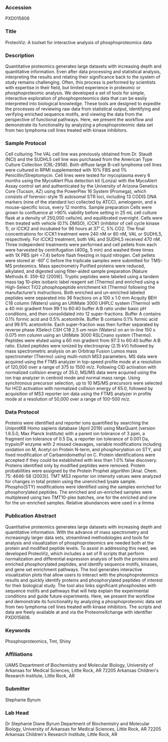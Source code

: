 ### Accession
PXD015606

### Title
ProteoViz: A toolset for interactive analysis of phosphoproteomics data

### Description
Quantitative proteomics generates large datasets with increasing depth and quantitative information.  Even after data processing and statistical analysis, interpreting the results and relating their significance back to the system of study remains challenging.  Often, this process is performed by scientists with expertise in their field, but limited experience in proteomic or phosphoproteomic analysis.  We developed a set of tools for simple, interactive exploration of phosphoproteomics data that can be easily interpreted into biological knowledge.  These tools are designed to expedite the processes of reviewing raw data from statistical output, identifying and verifying enriched sequence motifs, and viewing the data from the perspective of functional pathways.  Here, we present the workflow and demonstrate its functionality by analyzing a phosphoproteomic data set from two lymphoma cell lines treated with kinase inhibitors.

### Sample Protocol
Cell culturing  The VAL cell line was previously obtained from Dr. Staudt (NCI) and the SUDHL5 cell line was purchased from the American Type Culture Collection (CRL-2958). Both diffuse large B-cell lymphoma cell lines were cultured in RPMI supplemented with 10% FBS and 1% Penicillin/Streptomycin. Cell lines were tested for mycoplasma every 6 months using the MycoAlert Plus detection kit (Lonza) with the MycoAlert Assay control set and authenticated by the University of Arizona Genetics Core (Tucson, AZ) using the PowerPlex 16 System (Promega), which consists of forensic-style 15 autosomal STR loci, including 13 CODIS DNA markers (nine of the standard loci collected by ATCC), amelogenin, and a mouse-specific locus, every 12 months.   Sample preparation  Cells were grown to confluence at >90% viability before setting in 25 mL cell culture flask at a density of 250,000 cells/mL and equilibrated overnight. Cells were then treated with vehicle (0.1% DMSO), iCCK1 (inhibitor of cell cycle kinase 1), or iCCK2 and incubated for 96 hours at 37˚ C, 5% CO2.  The final concentrations for iCCK1 treatment were 240 nM or 80 nM, VAL or SUDHL5, respectively. For iCCK2 treatment, both VAL and SUDHL5 received 470 nM. Three independent treatments were performed and cell pellets from each were harvested by centrifugation (400g, 5 min) and washed three times with 1X PBS (pH =7.4) before flash freezing in liquid nitrogen. Cell pellets were stored at -80˚ C before the triplicate samples were submitted for TMS-MS proteomics.  Mass spectrometry Purified proteins were reduced, alkylated, and digested using filter-aided sample preparation [Nature Methods 6: 359-62 (2009)].  Tryptic peptides were labeled using a tandem mass tag 10-plex isobaric label reagent set (Thermo) and enriched using a High-Select TiO2 phosphopeptide enrichment kit (Thermo) following the manufacturer’s instructions.  Both enriched and un-enriched labeled peptides were separated into 36 fractions on a 100 x 1.0 mm Acquity BEH C18 column (Waters) using an UltiMate 3000 UHPLC system (Thermo) with a 40 min gradient from 99:1 to 60:40 buffer A:B ratio under basic pH conditions, and then consolidated into 12 super-fractions.  Buffer A contains 0.1% formic acid and 0.5% acetonitrile. Buffer B contains 0.1% formic acid and 99.9% acetonitrile. Each super-fraction was then further separated by reverse phase XSelect CSH C18 2.5 um resin (Waters) on an in-line 150 x 0.075 mm column using an UltiMate 3000 RSLCnano system (Thermo).  Peptides were eluted using a 60 min gradient from 97:3 to 60:40 buffer A:B ratio.  Eluted peptides were ionized by electrospray (2.15 kV) followed by mass spectrometric analysis on an Orbitrap Fusion Lumos mass spectrometer (Thermo) using multi-notch MS3 parameters.  MS data were acquired using the FTMS analyzer in top-speed profile mode at a resolution of 120,000 over a range of 375 to 1500 m/z.  Following CID activation with normalized collision energy of 35.0, MS/MS data were acquired using the ion trap analyzer in centroid mode and normal mass range.  Using synchronous precursor selection, up to 10 MS/MS precursors were selected for HCD activation with normalized collision energy of 65.0, followed by acquisition of MS3 reporter ion data using the FTMS analyzer in profile mode at a resolution of 50,000 over a range of 100-500 m/z.

### Data Protocol
Proteins were identified and reporter ions quantified by searching the UniprotKB Homo sapiens database (April 2019) using MaxQuant (version 1.6.5.0, Max Planck Institute) with a parent ion tolerance of 3 ppm, a fragment ion tolerance of 0.5 Da, a reporter ion tolerance of 0.001 Da, trypsin/P enzyme with 2 missed cleavages, variable modifications including oxidation on M, Acetyl on Protein N-term, and phosphorylation on STY, and fixed modification of Carbamidomethyl on C.  Protein identifications were accepted if they could be established with less than 1.0% false discovery.  Proteins identified only by modified peptides were removed. Protein probabilities were assigned by the Protein Prophet algorithm [Anal. Chem. 75: 4646-58 (2003)].  TMT MS3 reporter ion intensity values were analyzed for changes in total protein using the unenriched lysate sample.  Phospho(STY) modifications were identified using the samples enriched for phosphorylated peptides. The enriched and un-enriched samples were multiplexed using two TMT10-plex batches, one for the enriched and one for the un-enriched samples. Relative abundances were used in a limma

### Publication Abstract
Quantitative proteomics generates large datasets with increasing depth and quantitative information. With the advance of mass spectrometry and increasingly larger data sets, streamlined methodologies and tools for analysis and visualization of phosphoproteomics are needed both at the protein and modified peptide levels. To assist in addressing this need, we developed ProteoViz, which includes a set of R scripts that perform normalization and differential expression analysis of both the proteins and enriched phosphorylated peptides, and identify sequence motifs, kinases, and gene set enrichment pathways. The tool generates interactive visualization plots that allow users to interact with the phosphoproteomics results and quickly identify proteins and phosphorylated peptides of interest for their biological study. The tool also links significant phosphosites with sequence motifs and pathways that will help explain the experimental conditions and guide future experiments. Here, we present the workflow and demonstrate its functionality by analyzing a phosphoproteomic data set from two lymphoma cell lines treated with kinase inhibitors. The scripts and data are freely available at and via the ProteomeXchange with identifier PXD015606.

### Keywords
Phosphoproteomics, Tmt, Shiny

### Affiliations
UAMS
Department of Biochemistry and Molecular Biology, University of Arkansas for Medical Sciences, Little Rock, AR 72205 Arkansas Children's Research Institute, Little Rock, AR

### Submitter
Stephanie Byrum

### Lab Head
Dr Stephanie Diane Byrum
Department of Biochemistry and Molecular Biology, University of Arkansas for Medical Sciences, Little Rock, AR 72205 Arkansas Children's Research Institute, Little Rock, AR


